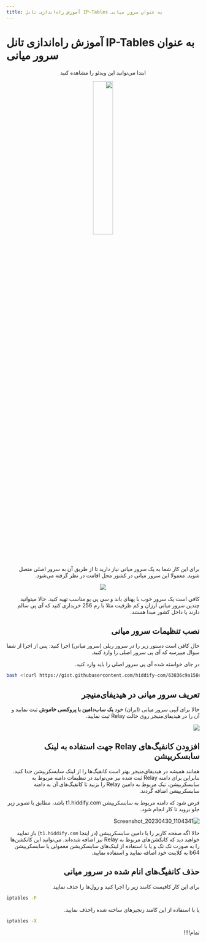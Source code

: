 ```yaml
---
title: آموزش راه‌اندازی تانل IP-Tables به عنوان سرور میانی
---
```


# آموزش راه‌اندازی تانل IP-Tables به عنوان سرور میانی


<div align=center dir="rtl" markdown="1">

ابتدا می‌توانید این ویدئو را مشاهده کنید

<a href="https://www.youtube.com/watch?v=kz_Ih__jS9c"><img width="32%" src="https://user-images.githubusercontent.com/125398461/235361165-362e3362-2fd5-4818-95f3-b076801a3135.png" /></a>

</div>

<div dir="rtl" markdown="1">

برای این کار شما به یک سرور میانی نیاز دارید تا از طریق آن به سرور اصلی متصل شوید. معمولا این سرور میانی در کشور محل اقامت در نظر گرفته می‌شود.
<div align=center dir="rtl" markdown="1">
 
<img src="https://user-images.githubusercontent.com/125398461/235339506-bdd76cec-0378-4942-8352-ebebeb006231.png">
</div>

کافی است یک سرور خوب با پهنای باند و سی پی یو مناسب تهیه کنید.
حالا میتوانید چندین سرور میانی ارزان و کم ظرفیت مثلا با رم 256 خریداری کنید که آی پی سالم دارند یا داخل کشور مبدا هستند.


## نصب تنظیمات سرور میانی

حال 
کافی است دستور زیر را در سرور ریلی (سرور میانی) اجرا کنید:
پس از  اجرا از شما سوال میپرسه که آی پی سرور اصلی را وارد کنید.

در جای خواسته شده آی پی سرور اصلی را باید وارد کنید.
<div dir="ltr" markdown="1">
 
```bash
bash <(curl https://gist.githubusercontent.com/hiddify-com/63836c9a158eca29bad6c941610028cf/raw/0e4e2138148ab9d3d678723fd904b1cad461ce62/relay.sh)
```
</div>

## تعریف سرور میانی در هیدیفای‌منیجر
حالا برای آیپی سرور میانی (ایران) خود **یک ساب‌دامین با پروکسی خاموش** ثبت نمایید و آن را در هیدیفای‌منیجر روی حالت Relay ثبت نمایید.

 
![](https://user-images.githubusercontent.com/125398461/235341283-97c026b7-1d70-4362-8950-1e5c1b79d508.png)

## افزودن کانفیگ‌های Relay جهت استفاده به لینک سابسکریپشن
همانند همیشه در هیدیفای‌منیجر بهتر است کانفیگ‌ها را از لینک سابسکریپشن جدا کنید. بنابراین برای دامنه Relay ثبت شده نیز می‌توانید در تنظیمات دامنه مربوط به سابسکریپشن، تیک مربوط به دامین Relay را بزنید تا کانفیگ‌های آن به دامنه سابسکریپشن اضافه گردند.

فرض شود که دامنه مربوط به سابسکریپشن t1.hiddify.com باشد، مطابق با تصویر زیر جلو بروید تا کار انجام شود.

![Screenshot_20230430_1104341](https://user-images.githubusercontent.com/125398461/235342038-cfda2574-2444-4414-843d-2ed507537d1d.png)


حالا اگه صفحه کاربر را با دامین سابسکریپشن (در اینجا `t1.hiddify.com`) باز نمایید خواهید دید که کانکشن‌های مربوط به Relay نیز اضافه شده‌اند. می‌توانید این کانکشن‌ها را به صورت تک تک و یا با استفاده از لینک‌های سابسکریشن معمولی یا سابسکریپشن b64 به کلاینت خود اضافه نمایید و استفاده نمایید.

## حذف کانفیگ‌های انام شده در سرور میانی
برای این کار کافیست کامند زیر را اجرا کنید و رول‌ها را حذف نمایید 
<div dir="ltr" markdown="1">
 
```bash
iptables -F
```
</div>
یا با استفاده از این کامند زنجیرهای ساخته شده راحذف نمایید. 
<div dir="ltr" markdown="1">
 
```bash
iptables -X
```
</div>
تمام!!!!


</div>
